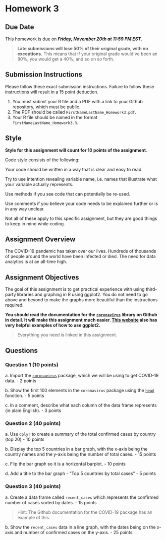 # Homework 3

## Due Date
This homework is due on ***Friday, November 20th at 11:59 PM EST***.

> **Late submissions will lose 50% of their original grade, with no exceptions.**
> This means that if your original grade would've been an 80%, you would get a 40%, and so on so forth.

## Submission Instructions
Please follow these exact submission instructions. Failure to follow these instructions will result in a 15 point deduction.

1. You must submit your R file and a PDF with a link to your Github repository, which must be public.
1. The PDF should be called `FirstNameLastName_Homework3.pdf`.
1. Your R file should be named in the format `FirstNameLastName_Homework3.R`.

## Style

**Style for this assignment will count for 10 points of the assignment**. 

Code style consists of the following:

Your code should be written in a way that is clear and easy to read.

Try to use intention revealing variable name, i.e. names that illustrate what your variable actually represents.

Use methods if you see code that can potentially be re-used.

Use comments if you believe your code needs to be explained further or is in any way unclear.

Not all of these apply to this specific assignment, but they are good things to keep in mind while coding. 

## Assignment Overview
The COVID-19 pandemic has taken over our lives. Hundreds of thousands of people around the world have been infected or died.
The need for data analytics is at an all-time high.

## Assignment Objectives
The goal of this assignment is to get practical experience with using third-party libraries and graphing in R using ggplot2. You do not need to 
go above and beyond to make the graphs more beautiful than the instructions required. 

**You should read the documentation for the [`coronavirus`](https://github.com/RamiKrispin/coronavirus) library on Github in detail. It will make this assignment much easier. [This website](https://www.r-graph-gallery.com/) also has very helpful examples of how to use ggplot2.**

> Everything you need is linked in this assignment. 

## Questions

### Question 1 (10 points)
a. Import the [`coronavirus`](https://github.com/RamiKrispin/coronavirus) package, which we will be using to get COVID-19 data. - 2 points

b. Show the first 100 elements in the `coronavirus` package using the [`head`](https://www.rdocumentation.org/packages/utils/versions/3.6.2/topics/head) function. - 5 points 

c. In a comment, describe what each column of the data frame represents (in plain English). - 3 points

### Question 2 (40 points)
a. Use `dplyr` to create a summary of the total confirmed cases by country (top 20) - 10 points

b. Display the top 5 countries in a bar graph, with the x-axis being the country names and the y-axis being the number of total cases. - 15 points

c. Flip the bar graph so it is a horizontal barplot. - 10 points

d. Add a title to the bar graph - "Top 5 countries by total cases" - 5 points

### Question 3 (40 points)
a. Create a data frame called `recent_cases` which represents the confirmed number of cases sorted by dates. - 15 points

> Hint: The Github documentation for the COVID-19 package has an example of this.  

b. Show the `recent_cases` data in a line graph, with the dates being on the x-axis and number of confirmed cases on the y-axis. - 25 points

